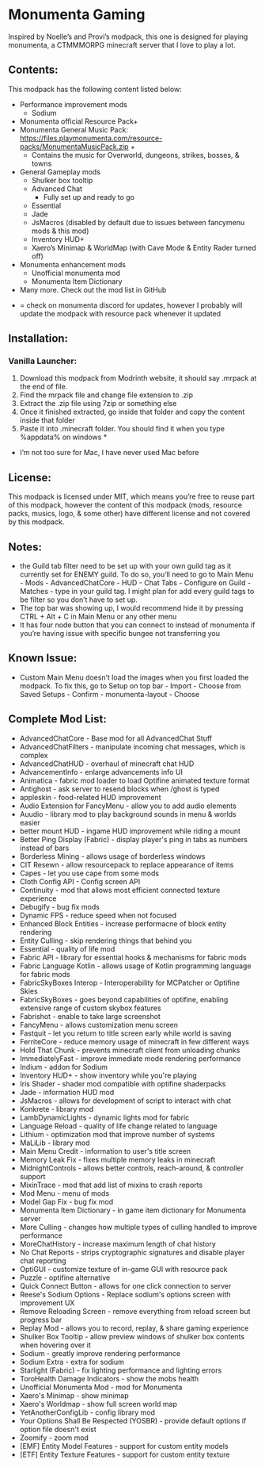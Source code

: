 # Monumenta Gaming

Inspired by Noelle’s and Provi’s modpack, this one is designed for playing monumenta, a CTMMMORPG minecraft server that I love to play a lot. 

## Contents:

This modpack has the following content listed below:

- Performance improvement mods
    - Sodium
- Monumenta official Resource Pack+
- Monumenta General Music Pack: https://files.playmonumenta.com/resource-packs/MonumentaMusicPack.zip +
    - Contains the music for Overworld, dungeons, strikes, bosses, & towns
- General Gameplay mods
    - Shulker box tooltip
    - Advanced Chat
        - Fully set up and ready to go
    - Essential
    - Jade
    - JsMacros (disabled by default due to issues between fancymenu mods & this mod)
    - Inventory HUD+
    - Xaero’s Minimap & WorldMap (with Cave Mode & Entity Rader turned off)
- Monumenta enhancement mods
    - Unofficial monumenta mod
    - Monumenta Item Dictionary
- Many more. Check out the mod list in GitHub
 + = check on monumenta discord for updates, however I probably will update the modpack with resource pack whenever it updated

## Installation:

### Vanilla Launcher:

1. Download this modpack from Modrinth website, it should say .mrpack at the end of file.
2. Find the mrpack file and change file extension to .zip
3. Extract the .zip file using 7zip or something else
4. Once it finished extracted, go inside that folder and copy the content inside that folder
5. Paste it into .minecraft folder. You should find it when you type %appdata% on windows *
* I’m not too sure for Mac, I have never used Mac before

## License:

This modpack is licensed under MIT, which means you’re free to reuse part of this modpack, however the content of this modpack (mods, resource packs, musics, logo, & some other) have different license and not covered by this modpack.

## Notes:

- the Guild tab filter need to be set up with your own guild tag as it currently set for ENEMY guild. To do so, you’ll need to go to Main Menu - Mods - AdvancedChatCore - HUD - Chat Tabs - Configure on Guild - Matches - type in your guild tag. I might plan for add every guild tags to be filter so you don’t have to set up.
- The top bar was showing up, I would recommend hide it by pressing CTRL + Alt + C in Main Menu or any other menu
- It has four node button that you can connect to instead of monumenta if you’re having issue with specific bungee not transferring you

## Known Issue:

- Custom Main Menu doesn’t load the images when you first loaded the modpack. To fix this, go to Setup on top bar - Import - Choose from Saved Setups - Confirm - monumenta-layout - Choose

## Complete Mod List:
* AdvancedChatCore - Base mod for all AdvancedChat Stuff
* AdvancedChatFilters - manipulate incoming chat messages, which is complex
* AdvancedChatHUD - overhaul of minecraft chat HUD
* AdvancementInfo - enlarge advancements info UI
* Animatica - fabric mod loader to load Optifine animated texture format
* Antighost - ask server to resend blocks when /ghost is typed
* appleskin - food-related HUD improvement
* Audio Extension for FancyMenu - allow you to add audio elements
* Auudio - library mod to play background sounds in menu & worlds easier
* better mount HUD - ingame HUD improvement while riding a mount
* Better Ping Display (Fabric) - display player's ping in tabs as numbers instead of bars
* Borderless Mining - allows usage of borderless windows
* CIT Resewn - allow resourcepack to replace appearance of items
* Capes - let you use cape from some mods
* Cloth Config API - Config screen API
* Continuity - mod that allows most efficient connected texture experience
* Debugify - bug fix mods
* Dynamic FPS - reduce speed when not focused
* Enhanced Block Entities - increase performacne of block entity rendering
* Entity Culling - skip rendering things that behind you
* Essential - quality of life mod
* Fabric API - library for essential hooks & mechanisms for fabric mods
* Fabric Language Kotlin - allows usage of Kotlin programming language for fabric mods
* FabricSkyBoxes Interop - Interoperability for MCPatcher or Optifine Skies
* FabricSkyBoxes - goes beyond capabilities of optifine, enabling extensive range of custom skybox features
* Fabrishot - enable to take large screenshot
* FancyMenu - allows customization menu screen
* Fastquit - let you return to title screen early while world is saving
* FerriteCore - reduce memory usage of minecraft in few different ways
* Hold That Chunk - prevents minecraft client from unloading chunks
* ImmediatelyFast - improve immediate mode rendering performance
* Indium - addon for Sodium
* Inventory HUD+ - show inventory while you're playing
* Iris Shader - shader mod compatible with optifine shaderpacks
* Jade - information HUD mod
* JsMacros - allows for development of script to interact with chat
* Konkrete - library mod
* LambDynamicLights - dynamic lights mod for fabric
* Language Reload - quality of life change related to language
* Lithium - optimization mod that improve number of systems
* MaLiLib - library mod
* Main Menu Credit - information to user's title screen
* Memory Leak Fix - fixes multiple memory leaks in minecraft
* MidnightControls - allows better controls, reach-around, & controller support
* MixinTrace - mod that add list of mixins to crash reports
* Mod Menu - menu of mods
* Model Gap Fix - bug fix mod
* Monumenta Item Dictionary - in game item dictionary for Monumenta server
* More Culling - changes how multiple types of culling handled to improve performance
* MoreChatHistory - increase maximum length of chat history
* No Chat Reports - strips cryptographic signatures and disable player chat reporting
* OptiGUI - customize texture of in-game GUI with resource pack
* Puzzle - optifine alternative
* Quick Connect Button - allows for one click connection to server
* Reese's Sodium Options - Replace sodium's options screen with improvement UX
* Remove Reloading Screen - remove everything from reload screen but progress bar
* Replay Mod - allows you to record, replay, & share gaming experience
* Shulker Box Tooltip - allow preview windows of shulker box contents when hovering over it
* Sodium - greatly improve rendering performance
* Sodium Extra - extra for sodium
* Starlight (Fabric) - fix lighting performance and lighting errors
* ToroHealth Damage Indicators - show the mobs health
* Unofficial Monumenta Mod - mod for Monumenta
* Xaero's Minimap - show minimap
* Xaero's Worldmap - show full screen world map
* YetAnotherConfigLib - config library mod
* Your Options Shall Be Respected (YOSBR) - provide default options if option file doesn't exist
* Zoomify - zoom mod
* [EMF] Entity Model Features - support for custom entity models
* [ETF] Entity Texture Features - support for custom entity texture
